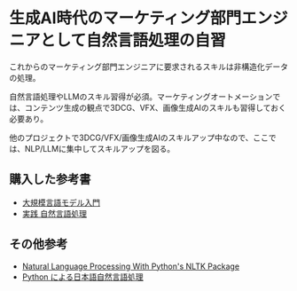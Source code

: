 # 生成AI時代のマーケティング部門エンジニアとして自然言語処理の自習

これからのマーケティング部門エンジニアに要求されるスキルは非構造化データの処理。

自然言語処理やLLMのスキル習得が必須。マーケティングオートメーションでは、コンテンツ生成の観点で3DCG、VFX、画像生成AIのスキルも習得しておく必要あり。

他のプロジェクトで3DCG/VFX/画像生成AIのスキルアップ中なので、ここでは、NLP/LLMに集中してスキルアップを図る。

## 購入した参考書

- [大規模言語モデル入門](https://gihyo.jp/book/2023/978-4-297-13633-8)
- [実践 自然言語処理](https://www.oreilly.co.jp/books/9784873119724/)

## その他参考

- [Natural Language Processing With Python's NLTK Package](https://realpython.com/nltk-nlp-python/#getting-started-with-pythons-nltk)
- [Python による日本語自然言語処理](https://www.nltk.org/book-jp/ch12.html)
 
